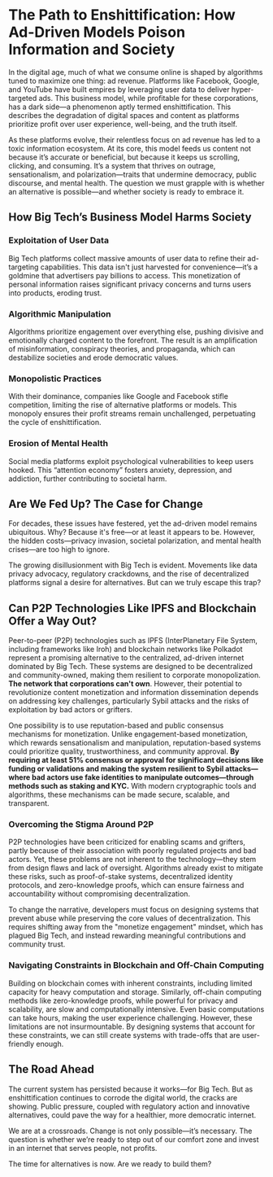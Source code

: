 # The Path to Enshittification: How Ad-Driven Models Poison Information and Society

In the digital age, much of what we consume online is shaped by algorithms tuned to maximize one thing: ad revenue. Platforms like Facebook, Google, and YouTube have built empires by leveraging user data to deliver hyper-targeted ads. This business model, while profitable for these corporations, has a dark side—a phenomenon aptly termed enshittification. This describes the degradation of digital spaces and content as platforms prioritize profit over user experience, well-being, and the truth itself.

As these platforms evolve, their relentless focus on ad revenue has led to a toxic information ecosystem. At its core, this model feeds us content not because it’s accurate or beneficial, but because it keeps us scrolling, clicking, and consuming. It’s a system that thrives on outrage, sensationalism, and polarization—traits that undermine democracy, public discourse, and mental health. The question we must grapple with is whether an alternative is possible—and whether society is ready to embrace it.


## How Big Tech’s Business Model Harms Society

### Exploitation of User Data

Big Tech platforms collect massive amounts of user data to refine their ad-targeting capabilities. This data isn't just harvested for convenience—it’s a goldmine that advertisers pay billions to access. This monetization of personal information raises significant privacy concerns and turns users into products, eroding trust.

### Algorithmic Manipulation

Algorithms prioritize engagement over everything else, pushing divisive and emotionally charged content to the forefront. The result is an amplification of misinformation, conspiracy theories, and propaganda, which can destabilize societies and erode democratic values.

### Monopolistic Practices

With their dominance, companies like Google and Facebook stifle competition, limiting the rise of alternative platforms or models. This monopoly ensures their profit streams remain unchallenged, perpetuating the cycle of enshittification.

### Erosion of Mental Health

Social media platforms exploit psychological vulnerabilities to keep users hooked. This “attention economy” fosters anxiety, depression, and addiction, further contributing to societal harm.


## Are We Fed Up? The Case for Change

For decades, these issues have festered, yet the ad-driven model remains ubiquitous. Why? Because it's free—or at least it appears to be. However, the hidden costs—privacy invasion, societal polarization, and mental health crises—are too high to ignore.

The growing disillusionment with Big Tech is evident. Movements like data privacy advocacy, regulatory crackdowns, and the rise of decentralized platforms signal a desire for alternatives. But can we truly escape this trap?


## Can P2P Technologies Like IPFS and Blockchain Offer a Way Out?

Peer-to-peer (P2P) technologies such as IPFS (InterPlanetary File System, including frameworks like Iroh) and blockchain networks like Polkadot represent a promising alternative to the centralized, ad-driven internet dominated by Big Tech. These systems are designed to be decentralized and community-owned, making them resilient to corporate monopolization. **The network that corporations can't own**. However, their potential to revolutionize content monetization and information dissemination depends on addressing key challenges, particularly Sybil attacks and the risks of exploitation by bad actors or grifters.

One possibility is to use reputation-based and public consensus mechanisms for monetization. Unlike engagement-based monetization, which rewards sensationalism and manipulation, reputation-based systems could prioritize quality, trustworthiness, and community approval. **By requiring at least 51% consensus or approval for significant decisions like funding or validations and making the system resilient to Sybil attacks—where bad actors use fake identities to manipulate outcomes—through methods such as staking and KYC.** With modern cryptographic tools and algorithms, these mechanisms can be made secure, scalable, and transparent.


### Overcoming the Stigma Around P2P

P2P technologies have been criticized for enabling scams and grifters, partly because of their association with poorly regulated projects and bad actors. Yet, these problems are not inherent to the technology—they stem from design flaws and lack of oversight. Algorithms already exist to mitigate these risks, such as proof-of-stake systems, decentralized identity protocols, and zero-knowledge proofs, which can ensure fairness and accountability without compromising decentralization.

To change the narrative, developers must focus on designing systems that prevent abuse while preserving the core values of decentralization. This requires shifting away from the "monetize engagement" mindset, which has plagued Big Tech, and instead rewarding meaningful contributions and community trust.


### Navigating Constraints in Blockchain and Off-Chain Computing

Building on blockchain comes with inherent constraints, including limited capacity for heavy computation and storage. Similarly, off-chain computing methods like zero-knowledge proofs, while powerful for privacy and scalability, are slow and computationally intensive. Even basic computations can take hours, making the user experience challenging. However, these limitations are not insurmountable. By designing systems that account for these constraints, we can still create systems with trade-offs that are user-friendly enough.

## The Road Ahead

The current system has persisted because it works—for Big Tech. But as enshittification continues to corrode the digital world, the cracks are showing. Public pressure, coupled with regulatory action and innovative alternatives, could pave the way for a healthier, more democratic internet.

We are at a crossroads. Change is not only possible—it’s necessary. The question is whether we’re ready to step out of our comfort zone and invest in an internet that serves people, not profits.

The time for alternatives is now. Are we ready to build them?
